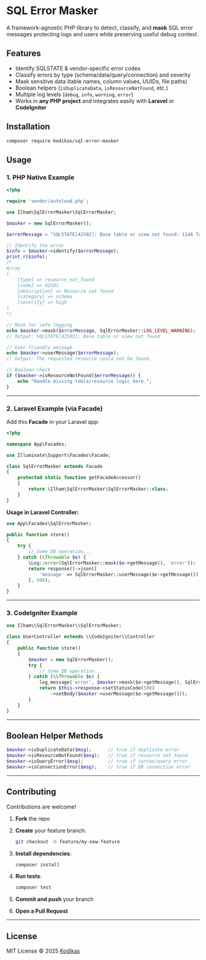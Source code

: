 
# SQL Error Masker

A framework-agnostic PHP library to detect, classify, and **mask** SQL error messages protecting logs and users while preserving useful debug context.

## Features
- Identify SQLSTATE & vendor-specific error codes
- Classify errors by type (schema/data/query/connection) and severity
- Mask sensitive data (table names, column values, UUIDs, file paths)
- Boolean helpers (`isDuplicateData`, `isResourceNotFound`, etc.)
- Multiple log levels (`debug`, `info`, `warning`, `error`)
 - Works in **any PHP project** and integrates easily with **Laravel** or **CodeIgniter**


## Installation

```bash
composer require kodikas/sql-error-masker
````


## Usage

### 1. PHP Native Example

```php
<?php

require 'vendor/autoload.php';

use Ilham\SqlErrorMasker\SqlErrorMasker;

$masker = new SqlErrorMasker();

$errorMessage = "SQLSTATE[42S02]: Base table or view not found: 1146 Table `users` doesn't exist";

// Identify the error
$info = $masker->identify($errorMessage);
print_r($info);
/*
Array
(
    [type] => resource_not_found
    [code] => 42S02
    [description] => Resource not found
    [category] => schema
    [severity] => high
)
*/

// Mask for safe logging
echo $masker->mask($errorMessage, SqlErrorMasker::LOG_LEVEL_WARNING);
// Output: SQLSTATE[42S02]: Base table or view not found

// User-friendly message
echo $masker->userMessage($errorMessage);
// Output: The requested resource could not be found.

// Boolean check
if ($masker->isResourceNotFound($errorMessage)) {
    echo "Handle missing table/resource logic here.";
}
```

---

### 2. Laravel Example (via Facade)

Add this **Facade** in your Laravel app:

```php
<?php

namespace App\Facades;

use Illuminate\Support\Facades\Facade;

class SqlErrorMasker extends Facade
{
    protected static function getFacadeAccessor()
    {
        return \Ilham\SqlErrorMasker\SqlErrorMasker::class;
    }
}
```

**Usage in Laravel Controller:**

```php
use App\Facades\SqlErrorMasker;

public function store()
{
    try {
        // Some DB operation...
    } catch (\Throwable $e) {
        \Log::error(SqlErrorMasker::mask($e->getMessage(), 'error'));
        return response()->json([
            'message' => SqlErrorMasker::userMessage($e->getMessage())
        ], 500);
    }
}
```

---

### 3. CodeIgniter Example

```php
use Ilham\\SqlErrorMasker\\SqlErrorMasker;

class UserController extends \\CodeIgniter\\Controller
{
    public function store()
    {
        $masker = new SqlErrorMasker();
        try {
            // Some DB operation...
        } catch (\\Throwable $e) {
            log_message('error', $masker->mask($e->getMessage(), SqlErrorMasker::LOG_LEVEL_ERROR));
            return $this->response->setStatusCode(500)
                ->setBody($masker->userMessage($e->getMessage()));
        }
    }
}
```

---

## Boolean Helper Methods

```php
$masker->isDuplicateData($msg);      // true if duplicate error
$masker->isResourceNotFound($msg);   // true if resource not found
$masker->isQueryError($msg);         // true if syntax/query error
$masker->isConnectionError($msg);    // true if DB connection error
```

---

## Contributing

Contributions are welcome!

1. **Fork** the repo
2. **Create** your feature branch:

   ```bash
   git checkout -b feature/my-new-feature
   ```
3. **Install dependencies**:

   ```bash
   composer install
   ```
4. **Run tests**:

   ```bash
   composer test
   ```
5. **Commit and push** your branch
6. **Open a Pull Request**

---

## License

MIT License © 2025 [Kodikas](https://github.com/kodikas-studio-id)
